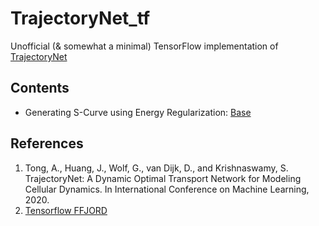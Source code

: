 # TrajectoryNet_tf
Unofficial (&amp; somewhat a minimal) TensorFlow implementation of [TrajectoryNet](http://arxiv.org/abs/2002.04461)

## Contents
- Generating S-Curve using Energy Regularization: [Base](https://github.com/ishitamed19/TrajectoryNet_tf/blob/master/TrajectoryNet_Base.ipynb)

## References
1. Tong, A., Huang, J., Wolf, G., van Dijk, D., and Krishnaswamy, S. TrajectoryNet: A Dynamic Optimal Transport Network for Modeling Cellular Dynamics. In International Conference on Machine Learning, 2020.
2. [Tensorflow FFJORD](https://www.tensorflow.org/probability/examples/FFJORD_Demo)
